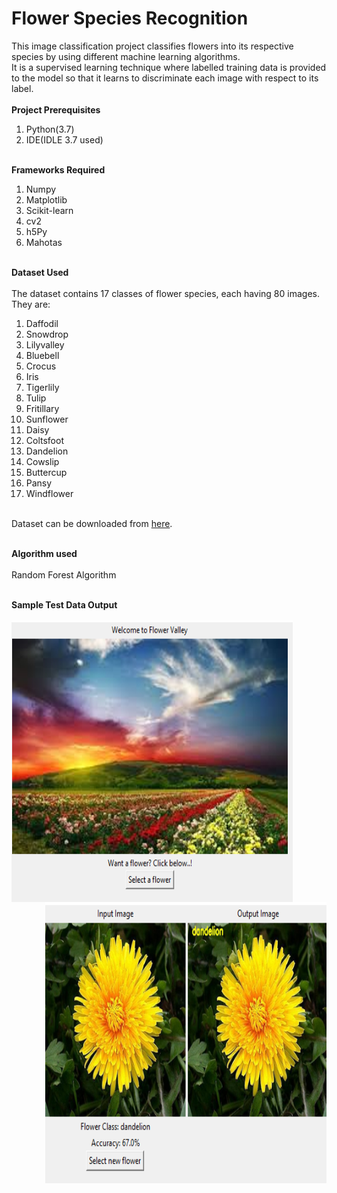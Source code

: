# Flower Species Recognition
This image classification project classifies flowers into its respective species by using different machine learning algorithms.<br>
It is a supervised learning technique where labelled training data is provided to the model so that it learns to discriminate each image with respect to its label.
<br><br>
**Project Prerequisites**
1. Python(3.7)
2. IDE(IDLE 3.7 used)
<br><br>

**Frameworks Required**
1. Numpy
2. Matplotlib
3. Scikit-learn
4. cv2
5. h5Py
6. Mahotas
<br><br>

**Dataset Used**<br><br>
The dataset contains 17 classes of flower species, each having 80 images.<br>
They are:<br>
1. Daffodil
2. Snowdrop
3. Lilyvalley
4. Bluebell
5. Crocus
6. Iris
7. Tigerlily
8. Tulip
9. Fritillary
10. Sunflower
11. Daisy
12. Coltsfoot
13. Dandelion
14. Cowslip
15. Buttercup
16. Pansy
17. Windflower
<br><br>

Dataset can be downloaded from [here](https://www.robots.ox.ac.uk/~vgg/data/flowers/17/).
<br><br>

**Algorithm used**<br><br>
Random Forest Algorithm
<br><br>

**Sample Test Data Output**
<br><br>
<img src="flower1.png" width=450 height=450 align="left"><img src="flower2 (2).png" width=450 height=450 align="right">
